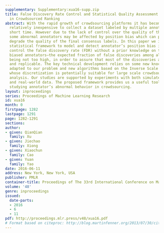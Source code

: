 ```yaml
---
supplementary: Supplementary:xua16-supp.zip
title: False Discovery Rate Control and Statistical Quality Assessment of Annotators
  in Crowdsourced Ranking
abstract: With the rapid growth of crowdsourcing platforms it has become easy and
  relatively inexpensive to collect a dataset labeled by multiple annotators in a
  short time. However due to the lack of control over the quality of the annotators,
  some abnormal annotators may be affected by position bias which can potentially
  degrade the quality of the final consensus labels. In this paper we introduce a
  statistical framework to model and detect annotator’s position bias in order to
  control the false discovery rate (FDR) without a prior knowledge on the amount of
  biased annotators–the expected fraction of false discoveries among all discoveries
  being not too high, in order to assure that most of the discoveries are indeed true
  and replicable. The key technical development relies on some new knockoff filters
  adapted to our problem and new algorithms based on the Inverse Scale Space dynamics
  whose discretization is potentially suitable for large scale crowdsourcing data
  analysis. Our studies are supported by experiments with both simulated examples
  and real-world data. The proposed framework provides us a useful tool for quantitatively
  studying annotator’s abnormal behavior in crowdsourcing.
layout: inproceedings
series: Proceedings of Machine Learning Research
id: xua16
month: 0
firstpage: 1282
lastpage: 1291
page: 1282-1291
sections: 
author:
- given: QianQian
  family: Xu
- given: Jiechao
  family: Xiong
- given: Xiaochun
  family: Cao
- given: Yuan
  family: Yao
date: 2016-06-11
address: New York, New York, USA
publisher: PMLR
container-title: Proceedings of The 33rd International Conference on Machine Learning
volume: '48'
genre: inproceedings
issued:
  date-parts:
  - 2016
  - 6
  - 11
pdf: http://proceedings.mlr.press/v48/xua16.pdf
# Format based on citeproc: http://blog.martinfenner.org/2013/07/30/citeproc-yaml-for-bibliographies/
---
```

